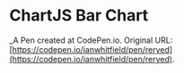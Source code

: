 # ChartJS Bar Chart
 _A Pen created at CodePen.io. Original URL: [https://codepen.io/ianwhitfield/pen/reryed](https://codepen.io/ianwhitfield/pen/reryed).

 